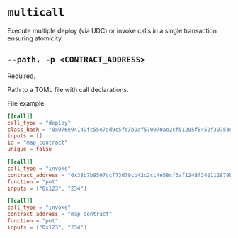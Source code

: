 # `multicall`
Execute multiple deploy (via UDC) or invoke calls in a single transaction ensuring atomicity.

## `--path, -p <CONTRACT_ADDRESS>`
Required.

Path to a TOML file with call declarations.

File example:

```toml
[[call]]
call_type = "deploy"
class_hash = "0x076e94149fc55e7ad9c5fe3b9af570970ae2cf51205f8452f39753e9497fe849"
inputs = []
id = "map_contract"
unique = false

[[call]]
call_type = "invoke"
contract_address = "0x38b7b9507ccf73d79cb42c2cc4e58cf3af1248f342112879bfdf5aa4f606cc9"
function = "put"
inputs = ["0x123", "234"]

[[call]]
call_type = "invoke"
contract_address = "map_contract"
function = "put"
inputs = ["0x123", "234"]
```